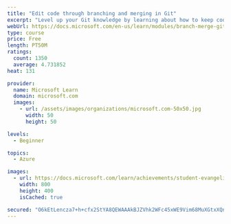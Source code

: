 ```yaml
---
title: "Edit code through branching and merging in Git"
excerpt: "Level up your Git knowledge by learning about how to keep code separate using branches and how to merge them later"
webUrl: https://docs.microsoft.com/en-us/learn/modules/branch-merge-git/
type: course
price: Free
length: PT50M
ratings:
  count: 1350
  average: 4.731852
heat: 131

provider:
  name: Microsoft Learn
  domain: microsoft.com
  images:
    - url: /assets/images/organizations/microsoft.com-50x50.jpg
      width: 50
      height: 50

levels:
  - Beginner

topics:
  - Azure

images:
  - url: https://docs.microsoft.com/learn/achievements/student-evangelism/branch-merge-git-badge-social.png
    width: 800
    height: 400
    isCached: true

secured: "O6kEtLencza7+h+cfx2StYA8QEWAAAkBJZVhk2WFc45xWE9Vim68MuXGtxXQn/8KS+mw+1udiMJSZjQINBI7BRamEJfrOAHRD7pn+79CF2af9VwzymibloSEoRAdjLjXXnyDEU+pXKY/KFBqBXeMqJJakwXj8yPQXmDjYxCrRJ+JNl/vV+Hk8yI7WYYqqGreZ2WSkw0VjIICiYU7TXCAdbFxwdEXitzOjvNBqeOO52Vv/F+EU++8/7iRAF1QUE174YRX0uTZBPIrJtcfZ6x1PFc59fYfr1d+EMDiYbLppYPbOYjSb96lYtqv2lXZxQjsoxwcvzbQN4Ro0WigtVGaS+l4czwoVEN1Tn54mQIXPazSsJC4OU4j4YoeOhZSuRSbu+SmvOBOSx25fHmNdxtLIFUA8Q368mITrmpJQI3hxok=;ypPiqvQaBKU3gxKs8uHGZQ=="
---
```


